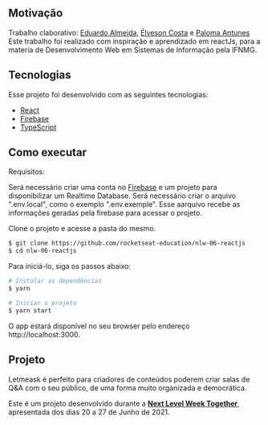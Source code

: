 ## Motivação
Trabalho claborativo: [Eduardo Almeida](https://github.com/edu-almeida), [Élveson Costa](https://github.com/elveson) e [Paloma Antunes](https://github.com/paloma-antuness)
Este trabalho foi realizado com inspiração e aprendizado em reactJs, para a materia de Desenvolvimento Web em Sistemas de Informação pela IFNMG.

## Tecnologias

Esse projeto foi desenvolvido com as seguintes tecnologias:

- [React](https://reactjs.org)
- [Firebase](https://firebase.google.com/)
- [TypeScript](https://www.typescriptlang.org/)


## Como executar

Requisitos:

Será necessário criar uma conta no [Firebase](https://firebase.google.com/) e um projeto para disponibilizar um Realtime Database.
Será necessário criar o arquivo ".env.local", como o exemplo ".env.exemple". Esse aarquivo recebe as informações geradas pela firebase para acessar o projeto.

Clone o projeto e acesse a pasta do mesmo.

```bash
$ git clone https://github.com/rocketseat-education/nlw-06-reactjs
$ cd nlw-06-reactjs
```

Para iniciá-lo, siga os passos abaixo:
```bash
# Instalar as dependências
$ yarn

# Iniciar o projeto
$ yarn start
```
O app estará disponível no seu browser pelo endereço http://localhost:3000.

## Projeto

Letmeask é perfeito para criadores de conteúdos poderem criar salas de Q&A com o seu público, de uma forma muito organizada e democrática. 

Este é um projeto desenvolvido durante a **[Next Level Week Together](https://nextlevelweek.com/)**, apresentada dos dias 20 a 27 de Junho de 2021.
